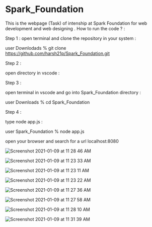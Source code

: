 # Spark_Foundation

This is the webpage (Task) of intenship at Spark Foundation for web development and web designing .
How to run the code ? :

Step 1 :
open terminal and clone the repository in your system :

user Downlodads % git clone https://github.com/harsh21p/Spark_Foundation.git

Step 2 :

open directory in vscode :

Step 3 :

open terminal in vscode and go into Spark_Foundation directory :

user Downloads % cd Spark_Foundation


Step 4 :

type node app.js :

user Spark_Foundation % node app.js

open your browser and search for a url localhost:8080 


![Screenshot 2021-01-09 at 11 28 46 AM](https://user-images.githubusercontent.com/46632001/104084540-e3b2f080-526d-11eb-9df2-aa46af13e6d6.png)

![Screenshot 2021-01-09 at 11 23 33 AM](https://user-images.githubusercontent.com/46632001/104084473-40fa7200-526d-11eb-9a38-b70c5a1ac340.png)

![Screenshot 2021-01-09 at 11 23 11 AM](https://user-images.githubusercontent.com/46632001/104084467-3d66eb00-526d-11eb-80ac-1da7966cccf4.png)

![Screenshot 2021-01-09 at 11 23 22 AM](https://user-images.githubusercontent.com/46632001/104084472-4061db80-526d-11eb-8a0b-d900dbc70e99.png)

![Screenshot 2021-01-09 at 11 27 36 AM](https://user-images.githubusercontent.com/46632001/104084535-deee3c80-526d-11eb-9298-e257c1103c4c.png)

![Screenshot 2021-01-09 at 11 27 58 AM](https://user-images.githubusercontent.com/46632001/104084538-e1509680-526d-11eb-9cce-2c4584129a9c.png)

![Screenshot 2021-01-09 at 11 28 10 AM](https://user-images.githubusercontent.com/46632001/104084539-e281c380-526d-11eb-837a-49caddc01a16.png)

![Screenshot 2021-01-09 at 11 31 39 AM](https://user-images.githubusercontent.com/46632001/104084571-4ad0a500-526e-11eb-80ff-2662afe1e60b.png)












